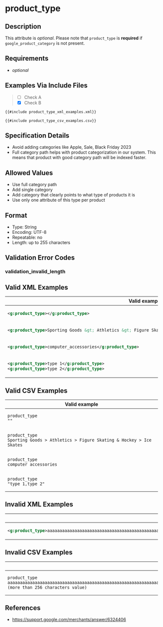 # product_type

## Description

This attribute is *optional*.
Please note that `product_type` is **required** if `google_product_category` is not present.

## Requirements

* *optional*

## Examples Via Include Files

> - [ ] Check A
> - [x] Check B

```xml
{{#include product_type_xml_examples.xml}}
```


```csv
{{#include product_type_csv_examples.csv}}
```


## Specification Details

- Avoid adding categories like Apple, Sale, Black Friday 2023
- Full category path helps with product categorization in our system. This means that product with good category path will be indexed faster.


## Allowed Values
- Use full category path
- Add single category
- Add category that clearly points to what type of products it is
- Use only one attribute of this type per product

## Format

- Type: String
- Encoding: UTF-8
- Repeatable: no
- Length: up to 255 characters


## Validation Error Codes

### validation_invalid_length

## Valid XML Examples

<table>
<thead>
<tr><th>Valid example                                                                                                  </th></tr>
</thead>
<tbody>
<tr><td>

```xml
<g:product_type></g:product_type>                                                                              
```

</td></tr>
<tr><td>

```xml
<g:product_type>Sporting Goods &gt; Athletics &gt; Figure Skating &amp; Hockey &gt; Ice Skates</g:product_type>
```

</td></tr>
<tr><td>

```xml
<g:product_type>computer_accessories</g:product_type>                                                          
```

</td></tr>
<tr><td>

```xml
<g:product_type>type 1</g:product_type>
<g:product_type>type 2</g:product_type>                                
```

</td></tr>
</tbody>
</table>

## Valid CSV Examples

<table>
<thead>
<tr><th>Valid example                                                                 </th></tr>
</thead>
<tbody>
<tr><td>

```csv
product_type
""                                                               
```

</td></tr>
<tr><td>

```csv
product_type
Sporting Goods > Athletics > Figure Skating & Hockey > Ice Skates
```

</td></tr>
<tr><td>

```csv
product_type
computer_accessories                                             
```

</td></tr>
<tr><td>

```csv
product_type
"type 1,type 2"                                                  
```

</td></tr>
</tbody>
</table>

## Invalid XML Examples

<table>
<thead>
<tr><th>Invalid example                                                                                                                                                                                                                                                                                                                    </th><th>Resulting error code     </th></tr>
</thead>
<tbody>
<tr><td>

```xml
<g:product_type>aaaaaaaaaaaaaaaaaaaaaaaaaaaaaaaaaaaaaaaaaaaaaaaaaaaaaaaaaaaaaaaaaaaaaaaaaaaaaaaaaaaaaaaaaaaaaaaaaaaaaaaaaaaaaaaaaaaaaaaaaaaaaaaaaaaaaaaaaaaaaaaaaaaaaaaaaaaaaaaaaaaaaaaaaaaaaaaaaaaaaaaaaaaaaaaaaaaaaaaaaaaaaaaaaaaaaaaaaaaaaaaaaaaaaaaaaaaaaaaaaaaaaaaaaaaaaaaaa (more than 256 characters value)</g:product_type>
```

</td><td>

```xml
validation_invalid_length
```

</td></tr>
</tbody>
</table>

## Invalid CSV Examples

<table>
<thead>
<tr><th>Invalid example                                                                                                                                                                                                                                                                                                </th><th>Resulting error code     </th></tr>
</thead>
<tbody>
<tr><td>

```csv
product_type
aaaaaaaaaaaaaaaaaaaaaaaaaaaaaaaaaaaaaaaaaaaaaaaaaaaaaaaaaaaaaaaaaaaaaaaaaaaaaaaaaaaaaaaaaaaaaaaaaaaaaaaaaaaaaaaaaaaaaaaaaaaaaaaaaaaaaaaaaaaaaaaaaaaaaaaaaaaaaaaaaaaaaaaaaaaaaaaaaaaaaaaaaaaaaaaaaaaaaaaaaaaaaaaaaaaaaaaaaaaaaaaaaaaaaaaaaaaaaaaaaaaaaaaaaaaaaaaaa (more than 256 characters value)
```

</td><td>

```csv
validation_invalid_length
```

</td></tr>
</tbody>
</table>

## References
* https://support.google.com/merchants/answer/6324406
